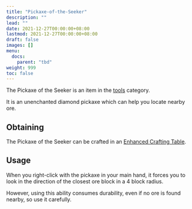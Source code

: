 ```yaml
---
title: "Pickaxe-of-the-Seeker"
description: ""
lead: ""
date: 2021-12-27T00:00:00+08:00
lastmod: 2021-12-27T00:00:00+08:00
draft: false
images: []
menu: 
  docs:
    parent: "tbd"
weight: 999
toc: false
---
```


The Pickaxe of the Seeker is an item in the [tools](https://github.com/Slimefun/Slimefun4/wiki/Tools) category.

It is an unenchanted diamond pickaxe which can help you locate nearby ore.

## Obtaining

The Pickaxe of the Seeker can be crafted in an [Enhanced Crafting Table](https://github.com/Slimefun/Slimefun4/wiki/Enhanced-Crafting-Table).

## Usage

When you right-click with the pickaxe in your main hand, it forces you to look in the direction of the closest ore block in a 4 block radius.

However, using this ability consumes durability, even if no ore is found nearby, so use it carefully.
